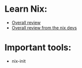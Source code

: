 # Learn Nix:

- [Overall review](https://zero-to-nix.com/)
- [Overall review from the nix devs](https://nix.dev/)

# Important tools: 

- nix-init
